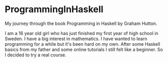 # ProgrammingInHaskell
My journey through the book Programming in Haskell by Graham Hutton.

I am a 16 year old girl who has just finished my first year of high school in Sweden.
I have a big interest in mathematics. I have wanted to learn programming for a while but it's been hard on my own.
After some Haskell basics from my father and some online tutorials I still felt like a beginner. So I decided to try a real course.

